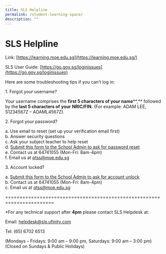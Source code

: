 ```yaml
---
title: SLS Helpline
permalink: /student-learning-space/
description: ""
---
```

SLS Helpline
============

Link:&nbsp;[https://learning.moe.edu.sg](https://learning.moe.edu.sg/)

SLS User Guide:&nbsp;[https://go.gov.sg/loginissues](https://go.gov.sg/loginissues)

Here are some troubleshooting tips if you can’t log in:

1\. Forgot your username?

Your username comprises the&nbsp;**first 5 characters of your name****,**&nbsp;followed by the&nbsp;**last 5 characters of**&nbsp;**your**&nbsp;**NRIC/FIN.**&nbsp;(For example: ADAM LEE, S1234567Z – ADAML4567Z).

2\. Forgot your password?

a.  Use email to reset (set up your verification email first) <br>
b.  Answer security questions<br>
c.  Ask your subject teacher to help reset<br>
d.  [Submit this form to the School Admin to ask for password reset](https://form.gov.sg/5c33056e5bb1af0017756470)<br>
e.  Contact us at&nbsp;64741055 (Mon-Fri: 8am-4pm)<br>
f.  Email us at&nbsp;qtss@moe.edu.sg

3\. Account locked?

a.  [Submit this form to the School Admin to ask for account unlock](https://form.gov.sg/5c33056e5bb1af0017756470)<br>
b.  Contact us at&nbsp;64741055 (Mon-Fri: 8am-4pm)<br>
c.  Email us at&nbsp;qtss@moe.edu.sg

\=======================================================================

\*For any technical support after&nbsp;**4pm**&nbsp;please contact SLS Helpdesk at:

Email:&nbsp;[helpdesk@sls.ufinity.com](mailto:helpdesk@sls.ufinity.com)

Tel: (65) 6702 6513

(Mondays – Fridays: 9:00 am – 9:00 pm, Saturdays: 9:00 am – 3:00 pm)  
(Closed on Sundays &amp; Public Holidays)